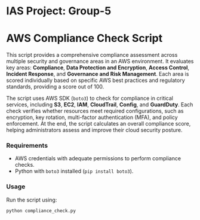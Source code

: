 # IAS Project: Group-5

# AWS Compliance Check Script

This script provides a comprehensive compliance assessment across multiple security and governance areas in an AWS environment. It evaluates key areas: **Compliance**, **Data Protection and Encryption**, **Access Control**, **Incident Response**, and **Governance and Risk Management**. Each area is scored individually based on specific AWS best practices and regulatory standards, providing a score out of 100.

The script uses AWS SDK (`boto3`) to check for compliance in critical services, including **S3**, **EC2**, **IAM**, **CloudTrail**, **Config**, and **GuardDuty**. Each check verifies whether resources meet required configurations, such as encryption, key rotation, multi-factor authentication (MFA), and policy enforcement. At the end, the script calculates an overall compliance score, helping administrators assess and improve their cloud security posture.

### Requirements
- AWS credentials with adequate permissions to perform compliance checks.
- Python with `boto3` installed (`pip install boto3`).

### Usage
Run the script using:
```bash
python compliance_check.py
```
